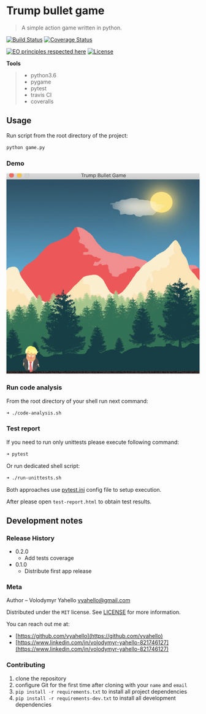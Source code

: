 # Trump bullet game
> A simple action game written in python.

[![Build Status](https://api.travis-ci.org/vyahello/trump-bullet-game.svg?branch=master)](https://travis-ci.org/vyahello/trump-bullet-game)
[![Coverage Status](https://coveralls.io/repos/github/vyahello/trump-bullet-game/badge.svg?branch=master)](https://coveralls.io/github/vyahello/trump-bullet-game?branch=master)

[![EO principles respected here](https://www.elegantobjects.org/badge.svg)](https://www.elegantobjects.org)
[![License](https://img.shields.io/badge/License-Apache%202.0-blue.svg)](LICENSE.md)

**Tools**
> - python3.6
> - pygame
> - pytest
> - travis CI
> - coveralls

## Usage
Run script from the root directory of the project:
```bash
python game.py
```

### Demo
![Screenshot](images/game.png)

### Run code analysis
From the root directory of your shell run next command:
```bash
➜ ./code-analysis.sh
```

### Test report
If you need to run only unittests please execute following command:
```bash
➜ pytest
```
Or run dedicated shell script:
```bash
➜ ./run-unittests.sh
```

Both approaches use [pytest.ini](pytest.ini) config file to setup execution.

After please open `test-report.html` to obtain test results.


## Development notes
### Release History

* 0.2.0
    * Add tests coverage
* 0.1.0
    * Distribute first app release

### Meta
Author – Volodymyr Yahello vyahello@gmail.com

Distributed under the `MIT` license. See [LICENSE](LICENSE.md) for more information.

You can reach out me at:
* [https://github.com/vyahello](https://github.com/vyahello)
* [https://www.linkedin.com/in/volodymyr-yahello-821746127](https://www.linkedin.com/in/volodymyr-yahello-821746127)

### Contributing
1. clone the repository
2. configure Git for the first time after cloning with your `name` and `email`
3. `pip install -r requirements.txt` to install all project dependencies
4. `pip install -r requirements-dev.txt` to install all development dependencies

